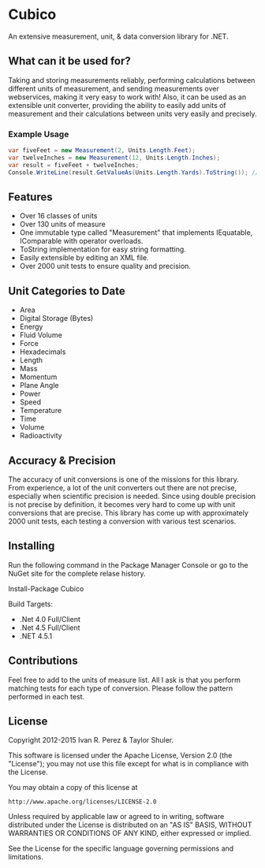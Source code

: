 # Cubico
An extensive measurement, unit, & data conversion library for .NET.

## What can it be used for?
Taking and storing measurements reliably, performing calculations between different units of measurement, and sending measurements over webservices, making it very easy to work with! Also, it can be used as an extensible unit converter, providing the ability to easily add units of measurement and their calculations between units very easily and precisely.

### Example Usage
```csharp
var fiveFeet = new Measurement(2, Units.Length.Feet);
var twelveInches = new Measurement(12, Units.Length.Inches);
var result = fiveFeet + twelveInches;
Console.WriteLine(result.GetValueAs(Units.Length.Yards).ToString()); // = 1 yard
```
	
## Features
* Over 16 classes of units
* Over 130 units of measure
* One immutable type called "Measurement" that implements IEquatable, IComparable with operator overloads.
* ToString implementation for easy string formatting.
* Easily extensible by editing an XML file.
* Over 2000 unit tests to ensure quality and precision.

## Unit Categories to Date
* Area
* Digital Storage (Bytes)
* Energy
* Fluid Volume
* Force
* Hexadecimals
* Length
* Mass
* Momentum
* Plane Angle
* Power
* Speed
* Temperature
* Time
* Volume
* Radioactivity

## Accuracy & Precision
The accuracy of unit conversions is one of the missions for this library. From experience, a lot of the unit converters out there are not precise, especially when scientific precision is needed. Since using double precision is not precise by definition, it becomes very hard to come up with unit conversions that are precise. This library has come up with approximately 2000 unit tests, each testing a conversion with various test scenarios.

## Installing
Run the following command in the Package Manager Console or go to the NuGet site for the complete relase history.

Install-Package Cubico

Build Targets:

* .Net 4.0 Full/Client
* .Net 4.5 Full/Client
* .NET 4.5.1

## Contributions
Feel free to add to the units of measure list.  All I ask is that you perform matching tests for each type of conversion.  Please follow the pattern performed in each test.

## License
Copyright 2012-2015 Ivan R. Perez & Taylor Shuler.

This software is licensed under the Apache License, Version 2.0 (the "License"); you may not use this file except for what is in compliance with the License.

You may obtain a copy of this license at

```
http://www.apache.org/licenses/LICENSE-2.0
```

Unless required by applicable law or agreed to in writing, software distributed under the License is distributed on an "AS IS" BASIS, WITHOUT WARRANTIES OR CONDITIONS OF ANY KIND, either expressed or implied.

See the License for the specific language governing permissions and limitations.
